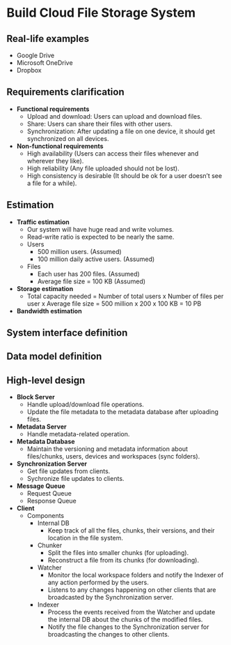 # Build Cloud File Storage System

## Real-life examples
- Google Drive
- Microsoft OneDrive
- Dropbox

## Requirements clarification
- **Functional requirements**
   - Upload and download: Users can upload and download files.
   - Share: Users can share their files with other users.
   - Synchronization: After updating a file on one device, it should get synchronized on all devices.
- **Non-functional requirements**
   - High availability (Users can access their files whenever and wherever they like).
   - High reliability (Any file uploaded should not be lost).
   - High consistency is desirable (It should be ok for a user doesn’t see a file for a while).

## Estimation
- **Traffic estimation**
   - Our system will have huge read and write volumes.
   - Read-write ratio is expected to be nearly the same.
   - Users
      - 500 million users. (Assumed)
      - 100 million daily active users. (Assumed)
   - Files
      - Each user has 200 files. (Assumed)
      - Average file size = 100 KB (Assumed)
- **Storage estimation**
   - Total capacity needed = Number of total users x Number of files per user x Average file size = 500 million x 200 x 100 KB = 10 PB
- **Bandwidth estimation**

## System interface definition

## Data model definition

## High-level design

- **Block Server**
   - Handle upload/download file operations.
   - Update the file metadata to the metadata database after uploading files.
- **Metadata Server**
   - Handle metadata-related operation.
- **Metadata Database**
   - Maintain the versioning and metadata information about files/chunks, users, devices and workspaces (sync folders).
- **Synchronization Server**
   - Get file updates from clients.
   - Sychronize file updates to clients.
- **Message Queue**
   - Request Queue
   - Response Queue
- **Client**
   - Components
      - Internal DB
         - Keep track of all the files, chunks, their versions, and their location in the file system.
      - Chunker
         - Split the files into smaller chunks (for uploading).
         - Reconstruct a file from its chunks (for downloading).
      - Watcher
         - Monitor the local workspace folders and notify the Indexer of any action performed by the users.
         - Listens to any changes happening on other clients that are broadcasted by the Synchronization server.
      - Indexer
         - Process the events received from the Watcher and update the internal DB about the chunks of the modified files.
         - Notify the file changes to the Synchronization server for broadcasting the changes to other clients.
